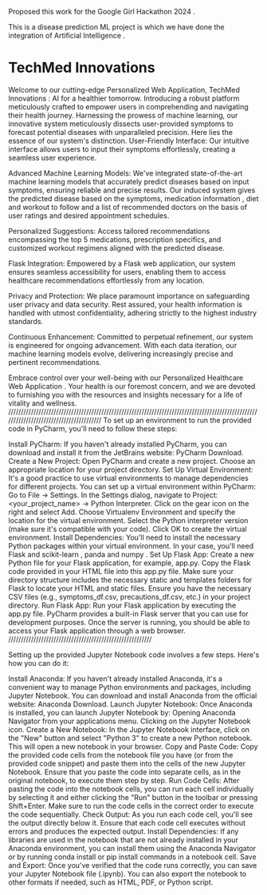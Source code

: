 Proposed this work for the Google Girl Hackathon 2024 . 

This is a disease prediction ML project is which we have done the integration of Artificial Intelligence .


# TechMed Innovations
Welcome to our cutting-edge Personalized Web Application, TechMed Innovations : AI for a healthier tomorrow.
Introducing a robust platform meticulously crafted to empower users in comprehending and navigating their health journey. Harnessing the prowess of machine learning, our innovative system meticulously dissects user-provided symptoms to forecast potential diseases with unparalleled precision. Here lies the essence of our system's distinction. 
User-Friendly Interface: Our intuitive interface allows users to input their symptoms effortlessly, creating a seamless user experience.

Advanced Machine Learning Models: We've integrated state-of-the-art machine learning models that accurately predict diseases based on input symptoms, ensuring reliable and precise results.
Our induced system gives the predicted disease based on the symptoms, medication information , diet and workout to follow and a list of recommended doctors on the basis of user ratings and desired appointment schedules. 

Personalized Suggestions: Access tailored recommendations encompassing the top 5 medications, prescription specifics, and customized workout regimens aligned with the predicted disease.

Flask Integration: Empowered by a Flask web application, our system ensures seamless accessibility for users, enabling them to access healthcare recommendations effortlessly from any location.

Privacy and Protection: We place paramount importance on safeguarding user privacy and data security. Rest assured, your health information is handled with utmost confidentiality, adhering strictly to the highest industry standards.

Continuous Enhancement: Committed to perpetual refinement, our system is engineered for ongoing advancement. With each data iteration, our machine learning models evolve, delivering increasingly precise and pertinent recommendations.

Embrace control over your well-being with our Personalized Healthcare Web Application . Your health is our foremost concern, and we are devoted to furnishing you with the resources and insights necessary for a life of vitality and wellness.
////////////////////////////////////////////////////////////////////////////////////////////////////////////////////////////////////////
To set up an environment to run the provided code in PyCharm, you'll need to follow these steps:

Install PyCharm:
If you haven't already installed PyCharm, you can download and install it from the JetBrains website: PyCharm Download.
Create a New Project:
Open PyCharm and create a new project. Choose an appropriate location for your project directory.
Set Up Virtual Environment:
It's a good practice to use virtual environments to manage dependencies for different projects. You can set up a virtual environment within PyCharm:
Go to File -> Settings.
In the Settings dialog, navigate to Project: <your_project_name> -> Python Interpreter.
Click on the gear icon on the right and select Add.
Choose Virtualenv Environment and specify the location for the virtual environment.
Select the Python interpreter version (make sure it's compatible with your code).
Click OK to create the virtual environment.
Install Dependencies:
You'll need to install the necessary Python packages within your virtual environment. In your case, you'll need Flask and scikit-learn , panda and numpy . 
Set Up Flask App:
Create a new Python file for your Flask application, for example, app.py.
Copy the Flask code provided in your HTML file into this app.py file.
Make sure your directory structure includes the necessary static and templates folders for Flask to locate your HTML and static files.
Ensure you have the necessary CSV files (e.g., symptoms_df.csv, precautions_df.csv, etc.) in your project directory.
Run Flask App:
Run your Flask application by executing the app.py file.
PyCharm provides a built-in Flask server that you can use for development purposes.
Once the server is running, you should be able to access your Flask application through a web browser.
/////////////////////////////////////////////////////////

Setting up the provided Jupyter Notebook code involves a few steps. Here's how you can do it:

Install Anaconda:
If you haven't already installed Anaconda, it's a convenient way to manage Python environments and packages, including Jupyter Notebook. You can download and install Anaconda from the official website: Anaconda Download.
Launch Jupyter Notebook:
Once Anaconda is installed, you can launch Jupyter Notebook by:
Opening Anaconda Navigator from your applications menu.
Clicking on the Jupyter Notebook icon.
Create a New Notebook:
In the Jupyter Notebook interface, click on the "New" button and select "Python 3" to create a new Python notebook.
This will open a new notebook in your browser.
Copy and Paste Code:
Copy the provided code cells from the notebook file you have (or from the provided code snippet) and paste them into the cells of the new Jupyter Notebook.
Ensure that you paste the code into separate cells, as in the original notebook, to execute them step by step.
Run Code Cells:
After pasting the code into the notebook cells, you can run each cell individually by selecting it and either clicking the "Run" button in the toolbar or pressing Shift+Enter.
Make sure to run the code cells in the correct order to execute the code sequentially.
Check Output:
As you run each code cell, you'll see the output directly below it.
Ensure that each code cell executes without errors and produces the expected output.
Install Dependencies:
If any libraries are used in the notebook that are not already installed in your Anaconda environment, you can install them using the Anaconda Navigator or by running conda install or pip install commands in a notebook cell.
Save and Export:
Once you've verified that the code runs correctly, you can save your Jupyter Notebook file (.ipynb).
You can also export the notebook to other formats if needed, such as HTML, PDF, or Python script.
